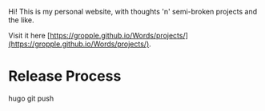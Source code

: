 Hi!  This is my personal website, with thoughts 'n' semi-broken projects and the like.

Visit it here [https://gropple.github.io/Words/projects/](https://gropple.github.io/Words/projects/).

Release Process
===============
hugo
git push